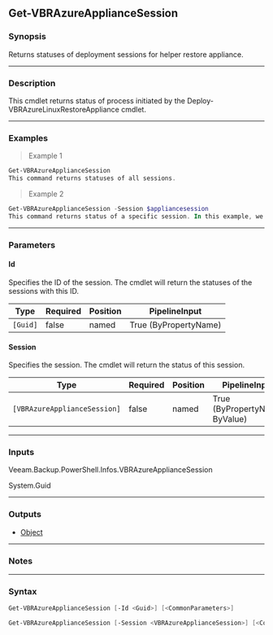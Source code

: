 Get-VBRAzureApplianceSession
----------------------------

### Synopsis
Returns statuses of deployment sessions for helper restore appliance.

---

### Description

This cmdlet returns status of process initiated by the Deploy-VBRAzureLinuxRestoreAppliance cmdlet.

---

### Examples
> Example 1

```PowerShell
Get-VBRAzureApplianceSession
This command returns statuses of all sessions.
```
> Example 2

```PowerShell
Get-VBRAzureApplianceSession -Session $appliancesession
This command returns status of a specific session. In this example, we assume that the user saved the session to a variable when they deployed the appliance. See examples for the Deploy-VBRAzureLinuxRestoreAppliance cmdlet for details.
```

---

### Parameters
#### **Id**
Specifies the ID of the session.
The cmdlet will return the statuses of the  sessions with this ID.

|Type    |Required|Position|PipelineInput        |
|--------|--------|--------|---------------------|
|`[Guid]`|false   |named   |True (ByPropertyName)|

#### **Session**
Specifies the session.
The cmdlet will return the status of this session.

|Type                        |Required|Position|PipelineInput                 |
|----------------------------|--------|--------|------------------------------|
|`[VBRAzureApplianceSession]`|false   |named   |True (ByPropertyName, ByValue)|

---

### Inputs
Veeam.Backup.PowerShell.Infos.VBRAzureApplianceSession

System.Guid

---

### Outputs
* [Object](https://learn.microsoft.com/en-us/dotnet/api/System.Object)

---

### Notes

---

### Syntax
```PowerShell
Get-VBRAzureApplianceSession [-Id <Guid>] [<CommonParameters>]
```
```PowerShell
Get-VBRAzureApplianceSession [-Session <VBRAzureApplianceSession>] [<CommonParameters>]
```
